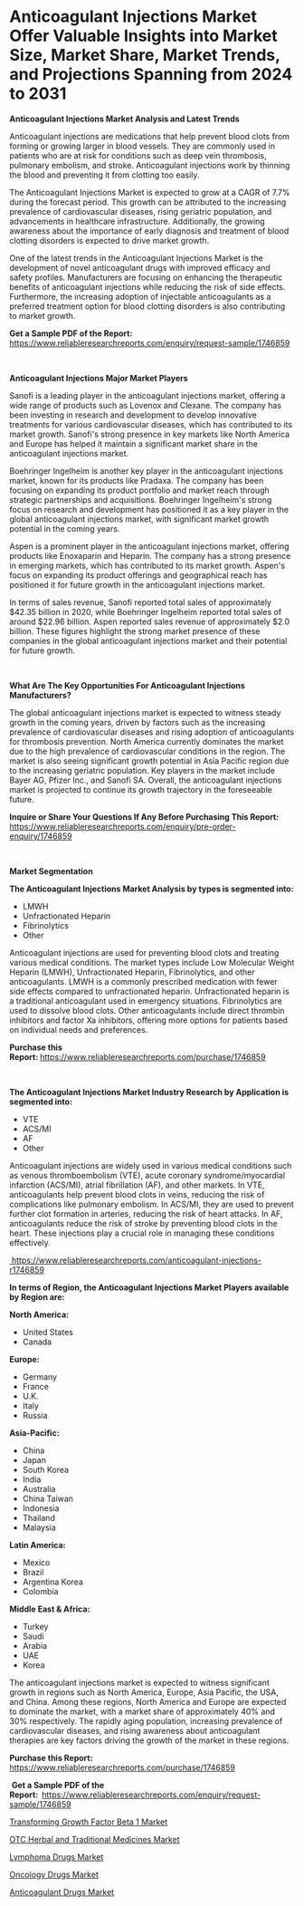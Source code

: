 <p><h1>Anticoagulant Injections Market Offer Valuable Insights into Market Size, Market Share, Market Trends, and Projections Spanning from 2024 to 2031</h1></p><p><strong>Anticoagulant Injections Market Analysis and Latest Trends</strong></p>
<p><p>Anticoagulant injections are medications that help prevent blood clots from forming or growing larger in blood vessels. They are commonly used in patients who are at risk for conditions such as deep vein thrombosis, pulmonary embolism, and stroke. Anticoagulant injections work by thinning the blood and preventing it from clotting too easily.</p><p>The Anticoagulant Injections Market is expected to grow at a CAGR of 7.7% during the forecast period. This growth can be attributed to the increasing prevalence of cardiovascular diseases, rising geriatric population, and advancements in healthcare infrastructure. Additionally, the growing awareness about the importance of early diagnosis and treatment of blood clotting disorders is expected to drive market growth.</p><p>One of the latest trends in the Anticoagulant Injections Market is the development of novel anticoagulant drugs with improved efficacy and safety profiles. Manufacturers are focusing on enhancing the therapeutic benefits of anticoagulant injections while reducing the risk of side effects. Furthermore, the increasing adoption of injectable anticoagulants as a preferred treatment option for blood clotting disorders is also contributing to market growth.</p></p>
<p><strong>Get a Sample PDF of the Report:&nbsp;</strong> <a href="https://www.reliableresearchreports.com/enquiry/request-sample/1746859">https://www.reliableresearchreports.com/enquiry/request-sample/1746859</a></p>
<p>&nbsp;</p>
<p><strong>Anticoagulant Injections Major Market Players</strong></p>
<p><p>Sanofi is a leading player in the anticoagulant injections market, offering a wide range of products such as Lovenox and Clexane. The company has been investing in research and development to develop innovative treatments for various cardiovascular diseases, which has contributed to its market growth. Sanofi's strong presence in key markets like North America and Europe has helped it maintain a significant market share in the anticoagulant injections market.</p><p>Boehringer Ingelheim is another key player in the anticoagulant injections market, known for its products like Pradaxa. The company has been focusing on expanding its product portfolio and market reach through strategic partnerships and acquisitions. Boehringer Ingelheim's strong focus on research and development has positioned it as a key player in the global anticoagulant injections market, with significant market growth potential in the coming years.</p><p>Aspen is a prominent player in the anticoagulant injections market, offering products like Enoxaparin and Heparin. The company has a strong presence in emerging markets, which has contributed to its market growth. Aspen's focus on expanding its product offerings and geographical reach has positioned it for future growth in the anticoagulant injections market.</p><p>In terms of sales revenue, Sanofi reported total sales of approximately $42.35 billion in 2020, while Boehringer Ingelheim reported total sales of around $22.96 billion. Aspen reported sales revenue of approximately $2.0 billion. These figures highlight the strong market presence of these companies in the global anticoagulant injections market and their potential for future growth.</p></p>
<p>&nbsp;</p>
<p><strong>What Are The Key Opportunities For Anticoagulant Injections Manufacturers?</strong></p>
<p><p>The global anticoagulant injections market is expected to witness steady growth in the coming years, driven by factors such as the increasing prevalence of cardiovascular diseases and rising adoption of anticoagulants for thrombosis prevention. North America currently dominates the market due to the high prevalence of cardiovascular conditions in the region. The market is also seeing significant growth potential in Asia Pacific region due to the increasing geriatric population. Key players in the market include Bayer AG, Pfizer Inc., and Sanofi SA. Overall, the anticoagulant injections market is projected to continue its growth trajectory in the foreseeable future.</p></p>
<p><strong>Inquire or Share Your Questions If Any Before Purchasing This Report:</strong> <a href="https://www.reliableresearchreports.com/enquiry/pre-order-enquiry/1746859">https://www.reliableresearchreports.com/enquiry/pre-order-enquiry/1746859</a></p>
<p>&nbsp;</p>
<p><strong>Market Segmentation</strong></p>
<p><strong>The Anticoagulant Injections Market Analysis by types is segmented into:</strong></p>
<p><ul><li>LMWH</li><li>Unfractionated Heparin</li><li>Fibrinolytics</li><li>Other</li></ul></p>
<p><p>Anticoagulant injections are used for preventing blood clots and treating various medical conditions. The market types include Low Molecular Weight Heparin (LMWH), Unfractionated Heparin, Fibrinolytics, and other anticoagulants. LMWH is a commonly prescribed medication with fewer side effects compared to unfractionated heparin. Unfractionated heparin is a traditional anticoagulant used in emergency situations. Fibrinolytics are used to dissolve blood clots. Other anticoagulants include direct thrombin inhibitors and factor Xa inhibitors, offering more options for patients based on individual needs and preferences.</p></p>
<p><strong>Purchase this Report:&nbsp;</strong><a href="https://www.reliableresearchreports.com/purchase/1746859">https://www.reliableresearchreports.com/purchase/1746859</a></p>
<p>&nbsp;</p>
<p><strong>The Anticoagulant Injections Market Industry Research by Application is segmented into:</strong></p>
<p><ul><li>VTE</li><li>ACS/MI</li><li>AF</li><li>Other</li></ul></p>
<p><p>Anticoagulant injections are widely used in various medical conditions such as venous thromboembolism (VTE), acute coronary syndrome/myocardial infarction (ACS/MI), atrial fibrillation (AF), and other markets. In VTE, anticoagulants help prevent blood clots in veins, reducing the risk of complications like pulmonary embolism. In ACS/MI, they are used to prevent further clot formation in arteries, reducing the risk of heart attacks. In AF, anticoagulants reduce the risk of stroke by preventing blood clots in the heart. These injections play a crucial role in managing these conditions effectively.</p></p>
<p><a href="https://www.reliableresearchreports.com/anticoagulant-injections-r1746859">&nbsp;https://www.reliableresearchreports.com/anticoagulant-injections-r1746859</a></p>
<p><strong>In terms of Region, the Anticoagulant Injections Market Players available by Region are:</strong></p>
<p>
    <p> <strong> North America: </strong>
        <ul>
            <li>United States</li>
            <li>Canada</li>
        </ul>
        </p> 
    <p> <strong> Europe: </strong>
        <ul>
            <li>Germany</li>
            <li>France</li>
            <li>U.K.</li>
            <li>Italy</li>
            <li>Russia</li>
        </ul>
        </p> 
    <p> <strong> Asia-Pacific: </strong>
        <ul>
            <li>China</li>
            <li>Japan</li>
            <li>South Korea</li>
            <li>India</li>
            <li>Australia</li>
            <li>China Taiwan</li>
            <li>Indonesia</li>
            <li>Thailand</li>
            <li>Malaysia</li>
        </ul>
        </p> 
    <p> <strong> Latin America: </strong>
        <ul>
            <li>Mexico</li>
            <li>Brazil</li>
            <li>Argentina Korea</li>
            <li>Colombia</li>
        </ul>
        </p> 
    <p> <strong> Middle East & Africa: </strong>
        <ul>
            <li>Turkey</li>
            <li>Saudi</li>
            <li>Arabia</li>
            <li>UAE</li>
            <li>Korea</li>
        </ul>
    </p>
    </p>
<p><p>The anticoagulant injections market is expected to witness significant growth in regions such as North America, Europe, Asia Pacific, the USA, and China. Among these regions, North America and Europe are expected to dominate the market, with a market share of approximately 40% and 30% respectively. The rapidly aging population, increasing prevalence of cardiovascular diseases, and rising awareness about anticoagulant therapies are key factors driving the growth of the market in these regions.</p></p>
<p><strong>Purchase this Report: </strong><a href="https://www.reliableresearchreports.com/purchase/1746859">https://www.reliableresearchreports.com/purchase/1746859</a></p>
<p>&nbsp;<strong>Get a Sample PDF of the Report:&nbsp;&nbsp;</strong><a href="https://www.reliableresearchreports.com/enquiry/request-sample/1746859">https://www.reliableresearchreports.com/enquiry/request-sample/1746859</a></p>
<p><strong></strong></p>
<p><p><a href="https://github.com/dringals/Market-Research-Report-List-5/blob/main/transforming-growth-factor-beta-1-market.md">Transforming Growth Factor Beta 1 Market</a></p><p><a href="https://github.com/ohumlzho95/Market-Research-Report-List-1/blob/main/otc-herbal-and-traditional-medicines-market.md">OTC Herbal and Traditional Medicines Market</a></p><p><a href="https://github.com/lizaRempel/Market-Research-Report-List-1/blob/main/lymphoma-drugs-market.md">Lymphoma Drugs Market</a></p><p><a href="https://github.com/Krdamani25/Market-Research-Report-List-1/blob/main/oncology-drugs-market.md">Oncology Drugs Market</a></p><p><a href="https://github.com/lbird53714/Market-Research-Report-List-5/blob/main/anticoagulant-drugs-market.md">Anticoagulant Drugs Market</a></p></p>
